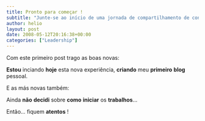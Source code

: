 ```yaml
---
title: Pronto para começar !
subtitle: "Junte-se ao início de uma jornada de compartilhamento de conhecimento—experimente a empolgação, incerteza e aprenda no caminho"
author: helio
layout: post
date: 2008-05-12T20:16:38+00:00
categories: ["Leadership"]
---
```


Com este primeiro post trago as boas novas:

**Estou** inciando **hoje** esta nova experiência, **criando** meu **primeiro** **blog** pessoal.

E as más novas também:

Ainda **não** **decidi** sobre **como** **iniciar** os **trabalhos**&#8230;

Então&#8230; fiquem **atentos** !
